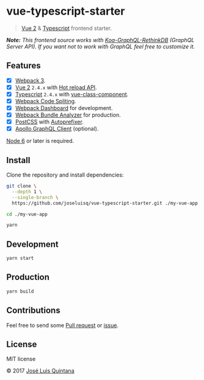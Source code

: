# vue-typescript-starter

> [Vue 2](https://github.com/vuejs/vue) & [Typescript](https://github.com/Microsoft/TypeScript) frontend starter.

_**Note:** This frontend source works with [Koa-GraphQL-RethinkDB](https://github.com/joseluisq/koa-graphql-rethinkdb) (GraphQL Server API).
If you want not to work with GraphQL feel free to customize it._

## Features

- [x] [Webpack 3](https://webpack.js.org/).
- [x] [Vue 2](https://github.com/vuejs/vue) `2.4.x` with [Hot reload API](https://github.com/vuejs/vue-hot-reload-api).
- [x] [Typescript](https://github.com/Microsoft/TypeScript) `2.4.x` with [vue-class-component](https://github.com/vuejs/vue-class-component).
- [x] [Webpack Code Spliting](https://webpack.js.org/guides/code-splitting/).
- [x] [Webpack Dashboard](https://github.com/FormidableLabs/webpack-dashboard) for development.
- [x] [Webpack Bundle Analyzer](https://github.com/th0r/webpack-bundle-analyzer) for production.
- [x] [PostCSS](https://github.com/postcss/postcss-loader) with [Autoprefixer](https://github.com/postcss/autoprefixer).
- [x] [Apollo GraphQL Client](https://github.com/apollographql/apollo-client) (optional).

[Node 6](https://nodejs.org/en/) or later is required.

## Install

Clone the repository and install dependencies:

```sh
git clone \
  --depth 1 \
  --single-branch \
  https://github.com/joseluisq/vue-typescript-starter.git ./my-vue-app
```

```sh
cd ./my-vue-app

yarn
```

## Development

```sh
yarn start
```

## Production

```sh
yarn build
```

## Contributions

Feel free to send some [Pull request](https://github.com/joseluisq/vue-typescript-starter/pulls) or [issue](https://github.com/joseluisq/vue-typescript-starter/issues).

## License
MIT license

© 2017 [José Luis Quintana](http://git.io/joseluisq)
